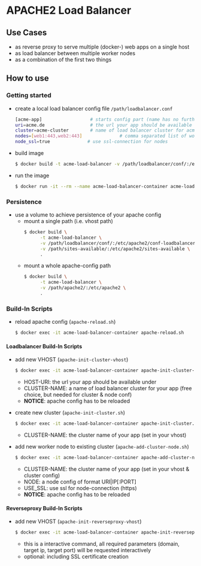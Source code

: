 # APACHE2 Load Balancer

## Use Cases

* as reverse proxy to serve multiple (docker-) web apps on a single host
* as load balancer between multiple worker nodes
* as a combination of the first two things

## How to use

### Getting started

* create a local load balancer config file ```/path/loadbalancer.conf```
    ```bash
    [acme-app]                  # starts config part (name has no further meaning)
    uri=acme.de                 # the url your app should be available under
    cluster=acme-cluster        # name of load balancer cluster for acme-app
    nodes=[web1:443,web2:443]              # comma separated list of worker nodes (HOST|IP:PORT)
    node_ssl=true              # use ssl-connection for nodes
    ```
* build image
    ```bash
    $ docker build -t acme-load-balancer -v /path/loadbalancer/conf/:/etc/apache2/conf-loadbalancer .
    ```
* run the image
    ```bash
    $ docker run -it --rm --name acme-load-balancer-container acme-load-balancer
    ```

### Persistence

* use a volume to achieve persistence of your apache config
    * mount a single path (i.e. vhost path)
        ```bash
        $ docker build \
              -t acme-load-balancer \
              -v /path/loadbalancer/conf/:/etc/apache2/conf-loadbalancer \
              -v /path/sites-available/:/etc/apache2/sites-available \
              .
        ```
    * mount a whole apache-config path
        ```bash
        $ docker build \
              -t acme-load-balancer \
              -v /path/apache2/:/etc/apache2 \
              .
        ```

### Build-In Scripts

* reload apache config (```apache-reload.sh```)
    ```bash
    $ docker exec -it acme-load-balancer-container apache-reload.sh
  ```

#### Loadbalancer Build-In Scripts

* add new VHOST (```apache-init-cluster-vhost```)
    ```bash
    $ docker exec -it acme-load-balancer-container apache-init-cluster-vhost.sh HOST-URI CLUSTER-NAME
    ```
    * HOST-URI: the url your app should be available under 
    * CLUSTER-NAME: a name of load balancer cluster for your app (free choice, but needed for cluster & node conf)
    * **NOTICE**: apache config has to be reloaded

* create new cluster (```apache-init-cluster.sh```)
    ```bash
    $ docker exec -it acme-load-balancer-container apache-init-cluster.sh CLUSTER-NAME
    ```
    * CLUSTER-NAME: the cluster name of your app (set in your vhost)

* add new worker node to existing cluster (```apache-add-cluster-node.sh```)
    ```bash
    $ docker exec -it acme-load-balancer-container apache-add-cluster-node.sh CLUSTER-NAME NODE
    ```
    * CLUSTER-NAME: the cluster name of your app (set in your vhost & cluster config)
    * NODE: a node config of format URI|IP[:PORT]
    * USE_SSL: use ssl for node-connection (https)
    * **NOTICE**: apache config has to be reloaded
    
    
#### Reverseproxy Build-In Scripts

* add new VHOST (```apache-init-reverseproxy-vhost```)
    ```bash
    $ docker exec -it acme-load-balancer-container apache-init-reverseproxy-vhost.sh
    ```
    * this is a interactive command, all required parameters (domain, target ip, target port) will be 
    requested interactively
    * optional: including SSL certificate creation


